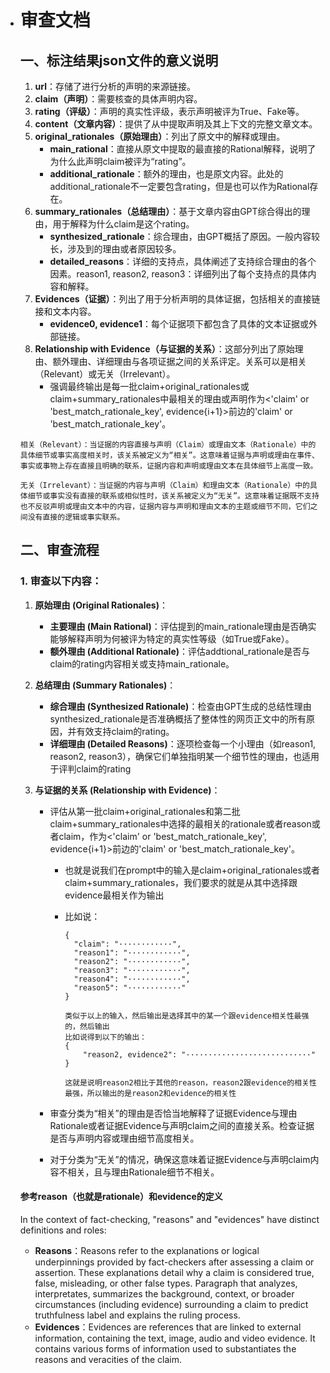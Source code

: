 - # 审查文档

  ## 一、标注结果json文件的意义说明

  1. **url**：存储了进行分析的声明的来源链接。
  2. **claim（声明）**：需要核查的具体声明内容。 
  3. **rating（评级）**：声明的真实性评级，表示声明被评为True、Fake等。
  4. **content（文章内容）**：提供了从中提取声明及其上下文的完整文章文本。
  5. **original_rationales（原始理由）**：列出了原文中的解释或理由。
     - **main_rational**：直接从原文中提取的最直接的Rational解释，说明了为什么此声明claim被评为“rating”。
     - **additional_rationale**：额外的理由，也是原文内容。此处的additional_rationale不一定要包含rating，但是也可以作为Rational存在。
  6. **summary_rationales（总结理由）**：基于文章内容由GPT综合得出的理由，用于解释为什么claim是这个rating。
     - **synthesized_rationale**：综合理由，由GPT概括了原因。一般内容较长，涉及到的理由或者原因较多。
     - **detailed_reasons**：详细的支持点，具体阐述了支持综合理由的各个因素。reason1, reason2, reason3：详细列出了每个支持点的具体内容和解释。
  7. **Evidences（证据）**：列出了用于分析声明的具体证据，包括相关的直接链接和文本内容。
     - **evidence0, evidence1**：每个证据项下都包含了具体的文本证据或外部链接。
  8. **Relationship with Evidence（与证据的关系）**：这部分列出了原始理由、额外理由、详细理由与各项证据之间的关系评定。关系可以是相关（Relevant）或无关（Irrelevant）。
     - 强调最终输出是每一批claim+original_rationales或claim+summary_rationales中最相关的理由或声明作为<'claim' or 'best_match_rationale_key', evidence{i+1}>前边的'claim' or 'best_match_rationale_key'。

  ```
  相关（Relevant）：当证据的内容直接与声明（Claim）或理由文本（Rationale）中的具体细节或事实高度相关时，该关系被定义为“相关”。这意味着证据与声明或理由在事件、事实或事物上存在直接且明确的联系，证据内容和声明或理由文本在具体细节上高度一致。
  
  无关（Irrelevant）：当证据的内容与声明（Claim）和理由文本（Rationale）中的具体细节或事实没有直接的联系或相似性时，该关系被定义为“无关”。这意味着证据既不支持也不反驳声明或理由文本中的内容，证据内容与声明和理由文本的主题或细节不同，它们之间没有直接的逻辑或事实联系。
  ```

  

  ## 二、审查流程

  ### 1. 审查以下内容：

  1. **原始理由 (Original Rationales)**：

     - **主要理由 (Main Rational)**：评估提到的main_rationale理由是否确实能够解释声明为何被评为特定的真实性等级（如True或Fake）。
     - **额外理由 (Additional Rationale)**：评估addtional_rationale是否与claim的rating内容相关或支持main_rationale。

  2. **总结理由 (Summary Rationales)**：

     - **综合理由 (Synthesized Rationale)**：检查由GPT生成的总结性理由synthesized_rationale是否准确概括了整体性的网页正文中的所有原因，并有效支持claim的rating。
     - **详细理由 (Detailed Reasons)**：逐项检查每一个小理由（如reason1, reason2, reason3），确保它们单独指明某一个细节性的理由，也适用于评判claim的rating

  3. **与证据的关系 (Relationship with Evidence)**：

     - 评估从第一批claim+original_rationales和第二批claim+summary_rationales中选择的最相关的rationale或者reason或者claim，作为<'claim' or 'best_match_rationale_key', evidence{i+1}>前边的'claim' or 'best_match_rationale_key'。

       - 也就是说我们在prompt中的输入是claim+original_rationales或者claim+summary_rationales，我们要求的就是从其中选择跟evidence最相关作为输出

       - 比如说：

         ``` 
         {
           "claim": "············",
           "reason1": "············",
           "reason2": "············",
           "reason3": "············",
           "reason4": "············",
           "reason5": "············"
         }
         
         类似于以上的输入，然后输出是选择其中的某一个跟evidence相关性最强的，然后输出
         比如说得到以下的输出：
         {
             "reason2, evidence2": "····························"
         }
         
         这就是说明reason2相比于其他的reason，reason2跟evidence的相关性最强，所以输出的是reason2和evidence的相关性
         ```

     - 审查分类为“相关”的理由是否恰当地解释了证据Evidence与理由Rationale或者证据Evidence与声明claim之间的直接关系。检查证据是否与声明内容或理由细节高度相关。

     - 对于分类为“无关”的情况，确保这意味着证据Evidence与声明claim内容不相关，且与理由Rationale细节不相关。

  

  

  #### 参考reason（也就是rationale）和evidence的定义

  In the context of fact-checking, "reasons" and "evidences" have distinct definitions and roles: 

  - **Reasons**：Reasons refer to the explanations or logical underpinnings provided by fact-checkers after assessing a claim or assertion. These explanations detail why a claim is considered true, false, misleading, or other false types. Paragraph that analyzes, interpretates, summarizes the background, context, or broader circumstances (including evidence) surrounding a claim to predict truthfulness label and explains the ruling process.
  - **Evidences**：Evidences are references that are linked to external information, containing the text, image, audio and video evidence. It contains various forms of information used to substantiates the reasons and veracities of the claim.
